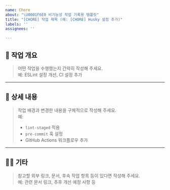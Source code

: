 ```yaml
---
name: Chore
about: "\U0001F6E0 비기능성 작업 기록용 템플릿"
title: "[CHORE] 작업 제목 (예: [CHORE] Husky 설정 추가)"
labels: ''
assignees: ''

---
```


## 📄 작업 개요  
> 어떤 작업을 수행했는지 간략히 작성해 주세요.  
> 예: ESLint 설정 개선, CI 설정 추가

<!-- 아래에 입력 -->

---

## 🧾 상세 내용  
> 작업 배경과 변경한 내용을 구체적으로 작성해 주세요.  
> 예:  
> - `lint-staged` 적용  
> - `pre-commit` 훅 설정  
> - GitHub Actions 워크플로우 추가  

<!-- 아래에 입력 -->

---

## 🙋🏻 기타  
> 참고할 외부 링크, 문서, 후속 작업 항목 등이 있다면 작성해 주세요.  
> 예: 관련 문서 링크, 추후 개선 예정 사항 등

<!-- 아래에 입력 -->
